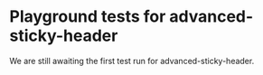 # Playground tests for advanced-sticky-header
We are still awaiting the first test run for advanced-sticky-header.
